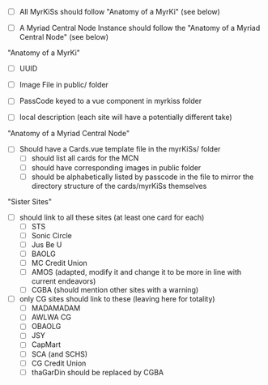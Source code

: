 
- [ ] All MyrKiSs should follow "Anatomy of a MyrKi" (see below)
- [ ] A Myriad Central Node Instance should follow the "Anatomy of a Myriad Central Node" (see below)


"Anatomy of a MyrKi"
- [ ] UUID
- [ ] Image File in public/ folder
- [ ] PassCode keyed to a vue component in myrkiss folder
- [ ] local description (each site will have a potentially different take)


"Anatomy of a Myriad Central Node"
- [ ] Should have a Cards.vue template file in the myrKiSs/ folder
    - [ ] should list all cards for the MCN
    - [ ] should have corresponding images in public folder
    - [ ] should be alphabetically listed by passcode in the file to mirror the directory structure of the cards/myrKiSs themselves

"Sister Sites"
- [ ] should link to all these sites (at least one card for each)
    - [ ] STS
    - [ ] Sonic Circle
    - [ ] Jus Be U
    - [ ] BAOLG
    - [ ] MC Credit Union
    - [ ] AMOS (adapted, modify it and change it to be more in line with current endeavors)
    - [ ] CGBA (should mention other sites with a warning)
- [ ] only CG sites should link to these (leaving here for totality)
    - [ ] MADAMADAM
    - [ ] AWLWA CG
    - [ ] OBAOLG
    - [ ] JSY
    - [ ] CapMart
    - [ ] SCA (and SCHS)
    - [ ] CG Credit Union
    - [ ] thaGarDin should be replaced by CGBA
